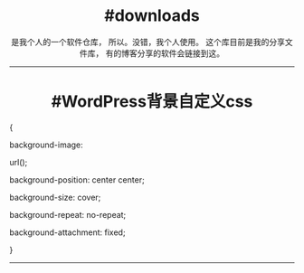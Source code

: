 <center><h1>#downloads</h1></center>
<center>是我个人的一个软件仓库，
所以。没错，我个人使用。
这个库目前是我的分享文件库，
有的博客分享的软件会链接到这。
  </center>
  
  <hr>
<center><h1>#WordPress背景自定义css</h1></center>
<p> 
{<p> 
background-image:<p> 
url();<p> 
background-position: center center;<p> 
background-size: cover;<p> 
background-repeat: no-repeat;<p> 
background-attachment: fixed;<p> 
}<p> 
<hr>
